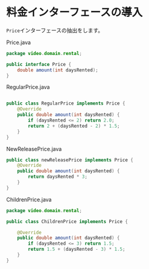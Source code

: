 # 料金インターフェースの導入

`Price`インターフェースの抽出をします。

Price.java
```java
package video.domain.rental;

public interface Price {
    double amount(int daysRented);
}
```

RegularPrice.java
```java

public class RegularPrice implements Price {
    @Override
    public double amount(int daysRented) {
        if (daysRented <= 2) return 2.0;
        return 2 + (daysRented - 2) * 1.5;
    }
}
```

NewReleasePrice.java
```java
public class newReleasePrice implements Price {
    @Override
    public double amount(int daysRented) {
        return daysRented * 3;
    }
}
```

ChildrenPrice.java
```java
package video.domain.rental;

public class ChildrenPrice implements Price {

    @Override
    public double amount(int daysRented) {
        if (daysRented <= 3) return 1.5;
        return 1.5 + (daysRented - 3) * 1.5;
    }
}
```

